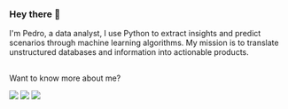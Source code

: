 ### Hey there 👋

I'm Pedro, a data analyst, I use Python to extract insights and predict scenarios through machine learning algorithms. My mission is to translate unstructured databases and information into actionable products.
##
Want to know more about me?

<div> 
 <a href="https://medium.com/@Pedro.Gomide" target="_blank"><img src="https://img.shields.io/badge/Medium-12100E?style=for-the-badge&logo=medium&logoColor=white" target="_blank"></a> 
  <a href = "mailto:gomide.pc@gmail.com"><img src="https://img.shields.io/badge/Gmail-D14836?style=for-the-badge&logo=gmail&logoColor=white" target="_blank"></a>
  <a href="https://www.linkedin.com/in/gomidepedro/" target="_blank"><img src="https://img.shields.io/badge/-LinkedIn-%230077B5?style=for-the-badge&logo=linkedin&logoColor=white" target="_blank"></a>
</div>
